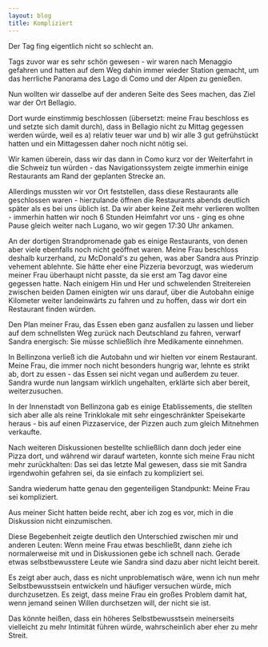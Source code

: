 ```yaml
---
layout: blog
title: Kompliziert
---
```


Der Tag fing eigentlich nicht so schlecht an.

Tags zuvor war es sehr schön gewesen - wir waren nach Menaggio gefahren und hatten auf dem Weg dahin immer wieder Station gemacht, um das herrliche Panorama des Lago di Como und der Alpen zu genießen.

Nun wollten wir dasselbe auf der anderen Seite des Sees machen, das Ziel war der Ort Bellagio.

Dort wurde einstimmig beschlossen (übersetzt: meine Frau beschloss es und setzte sich damit durch), dass in Bellagio nicht zu Mittag gegessen werden würde, weil es a) relativ teuer war und b) wir alle 3 gut gefrühstückt hatten und ein Mittagessen daher noch nicht nötig sei.

Wir kamen überein, dass wir das dann in Como kurz vor der Weiterfahrt in die Schweiz tun würden - das Navigationssystem zeigte immerhin einige Restaurants am Rand der geplanten Strecke an.

Allerdings mussten wir vor Ort feststellen, dass diese Restaurants alle geschlossen waren - hierzulande öffnen die Restaurants abends deutlich später als es bei uns üblich ist. Da wir aber keine Zeit mehr verlieren wollten - immerhin hatten wir noch 6 Stunden Heimfahrt vor uns - ging es ohne Pause gleich weiter nach Lugano, wo wir gegen 17:30 Uhr ankamen.

An der dortigen Strandpromenade gab es einige Restaurants, von denen aber viele ebenfalls noch nicht geöffnet waren. Meine Frau beschloss deshalb kurzerhand, zu McDonald's zu gehen, was aber Sandra aus Prinzip vehement ablehnte. Sie hätte eher eine Pizzeria bevorzugt, was wiederum meiner Frau überhaupt nicht passte, da sie erst am Tag davor eine gegessen hatte. Nach einigem Hin und Her und schwelenden Streitereien zwischen beiden Damen einigten wir uns darauf, über die Autobahn einige Kilometer weiter landeinwärts zu fahren und zu hoffen, dass wir dort ein Restaurant finden würden.

Den Plan meiner Frau, das Essen eben ganz ausfallen zu lassen und lieber auf dem schnellsten Weg zurück nach Deutschland zu fahren, verwarf Sandra energisch: Sie müsse schließlich ihre Medikamente einnehmen.

In Bellinzona verließ ich die Autobahn und wir hielten vor einem Restaurant. Meine Frau, die immer noch nicht besonders hungrig war, lehnte es strikt ab, dort zu essen - das Essen sei nicht vegan und außerdem zu teuer. Sandra wurde nun langsam wirklich ungehalten, erklärte sich aber bereit, weiterzusuchen.

In der Innenstadt von Bellinzona gab es einige Etablissements, die stellten sich aber alle als reine Trinklokale mit sehr eingeschränkter Speisekarte heraus - bis auf einen Pizzaservice, der Pizzen auch zum gleich Mitnehmen verkaufte.

Nach weiteren Diskussionen bestellte schließlich dann doch jeder eine Pizza dort, und während wir darauf warteten, konnte sich meine Frau nicht mehr zurückhalten: Das sei das letzte Mal gewesen, dass sie mit Sandra irgendwohin gefahren sei, da sie einfach zu kompliziert sei.

Sandra wiederum hatte genau den gegenteiligen Standpunkt: Meine Frau sei kompliziert.

Aus meiner Sicht hatten beide recht, aber ich zog es vor, mich in die Diskussion nicht einzumischen.

Diese Begebenheit zeigte deutlich den Unterschied zwischen mir und anderen Leuten: Wenn meine Frau etwas beschließt, dann ziehe ich normalerweise mit und in Diskussionen gebe ich schnell nach. Gerade etwas selbstbewusstere Leute wie Sandra sind dazu aber nicht leicht bereit.

Es zeigt aber auch, dass es nicht unproblematisch wäre, wenn ich nun mehr Selbstbewusstsein entwickeln und häufiger versuchen würde, mich durchzusetzen. Es zeigt, dass meine Frau ein großes Problem damit hat, wenn jemand seinen Willen durchsetzen will, der nicht sie ist.

Das könnte heißen, dass ein höheres Selbstbewusstsein meinerseits vielleicht zu mehr Intimität führen würde, wahrscheinlich aber eher zu mehr Streit.